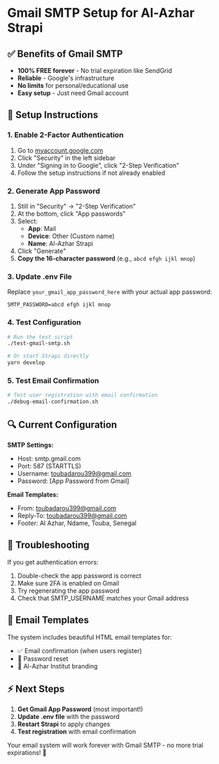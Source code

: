 # Gmail SMTP Setup for Al-Azhar Strapi

## ✅ Benefits of Gmail SMTP

- **100% FREE forever** - No trial expiration like SendGrid
- **Reliable** - Google's infrastructure
- **No limits** for personal/educational use
- **Easy setup** - Just need Gmail account

## 🔧 Setup Instructions

### 1. Enable 2-Factor Authentication

1. Go to [myaccount.google.com](https://myaccount.google.com)
2. Click "Security" in the left sidebar
3. Under "Signing in to Google", click "2-Step Verification"
4. Follow the setup instructions if not already enabled

### 2. Generate App Password

1. Still in "Security" → "2-Step Verification"
2. At the bottom, click "App passwords"
3. Select:
   - **App**: Mail
   - **Device**: Other (Custom name)
   - **Name**: Al-Azhar Strapi
4. Click "Generate"
5. **Copy the 16-character password** (e.g., `abcd efgh ijkl mnop`)

### 3. Update .env File

Replace `your_gmail_app_password_here` with your actual app password:

```properties
SMTP_PASSWORD=abcd efgh ijkl mnop
```

### 4. Test Configuration

```bash
# Run the test script
./test-gmail-smtp.sh

# Or start Strapi directly
yarn develop
```

### 5. Test Email Confirmation

```bash
# Test user registration with email confirmation
./debug-email-confirmation.sh
```

## 🔍 Current Configuration

**SMTP Settings:**

- Host: smtp.gmail.com
- Port: 587 (STARTTLS)
- Username: toubadarou399@gmail.com
- Password: [App Password from Gmail]

**Email Templates:**

- From: toubadarou399@gmail.com
- Reply-To: toubadarou399@gmail.com
- Footer: Al Azhar, Ndame, Touba, Senegal

## 🚨 Troubleshooting

If you get authentication errors:

1. Double-check the app password is correct
2. Make sure 2FA is enabled on Gmail
3. Try regenerating the app password
4. Check that SMTP_USERNAME matches your Gmail address

## 📧 Email Templates

The system includes beautiful HTML email templates for:

- ✅ Email confirmation (when users register)
- 🔐 Password reset
- 🎨 Al-Azhar Institut branding

## ⚡ Next Steps

1. **Get Gmail App Password** (most important!)
2. **Update .env file** with the password
3. **Restart Strapi** to apply changes
4. **Test registration** with email confirmation

Your email system will work forever with Gmail SMTP - no more trial expirations! 🎉
